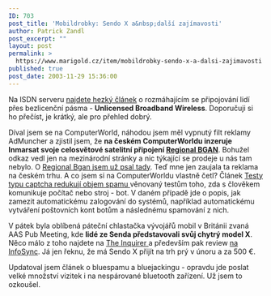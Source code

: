 ```yaml
---
ID: 703
post_title: 'Mobildrobky: Sendo X a&nbsp;další zajímavosti'
author: Patrick Zandl
post_excerpt: ""
layout: post
permalink: >
  https://www.marigold.cz/item/mobildrobky-sendo-x-a-dalsi-zajimavosti
published: true
post_date: 2003-11-29 15:36:00
---
```

<P>Na ISDN serveru <A href="http://www.isdn.cz/clanek.php?cid=5373" target=_blank>najdete hezký článek</A> o rozmáhajícím se připojování lidí přes bezlicenční pásma - <STRONG>Unlicensed Broadband Wireless</STRONG>. Doporučuji si ho přečíst, je krátký, ale pro přehled dobrý. </P>
<P>Díval jsem se na ComputerWorld, náhodou jsem měl vypnutý filt reklamy AdMuncher a zjistil jsem, že <STRONG>na českém&#160;ComputerWorldu inzeruje Inmarsat svoje celosvětové satelitní připojení </STRONG><A href="http://regionalbgan.inmarsat.com/" target=_blank><STRONG>Regional BGAN</STRONG></A>. Bohužel odkaz vedl jen na mezinárodní stránky a nic týkající se prodeje u nás tam nebylo. O <A href="/zprava.html?id=21038">Regional Bgan jsem už psal tady</A>. Teď mne jen zaujala ta reklama na českém trhu. A co jsem si na ComputerWorldu vlastně četl? Článek <A href="http://www.cw.cz/cw.nsf/ID/02AE8C2042B60FCCC1256DE800832372" target=_blank>Testy typu captcha redukují objem spamu </A>věnovaný testům toho, zda s člověkem komunikuje počítač nebo stroj - bot. V daném případě jde o popis, jak zamezit automatickému zalogování do systémů, například automatickému vytváření poštovních kont botům a následnému spamování z nich. </P>
<P>V pátek byla oblíbená páteční chlastačka vývojářů mobil v Británii zvaná AAS Pub Meeting, kde <STRONG>lidé ze Senda představovali svůj chytrý model X</STRONG>. Něco málo z toho najdete na <A href="http://www.theinquirer.net/?article=12880" target=_blank>The Inquirer </A>a především pak review <A href="http://www.infosyncworld.com/news/n/4354.html" target=_blank>na InfoSync</A>. Já jen řeknu, že má Sendo X přijít na trh prý v únoru a za 500 &#8364;.</P>
<P>Updatoval jsem článek o bluespamu a bluejackingu - opravdu jde poslat velké množství vizitek i na nespárované bluetooth zařízení. Už jsem to ozkoušel.</P>